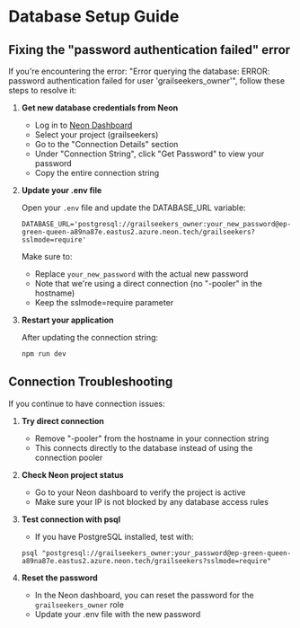 # Database Setup Guide

## Fixing the "password authentication failed" error

If you're encountering the error: "Error querying the database: ERROR: password authentication failed for user 'grailseekers_owner'", follow these steps to resolve it:

1. **Get new database credentials from Neon**

   - Log in to [Neon Dashboard](https://console.neon.tech/)
   - Select your project (grailseekers)
   - Go to the "Connection Details" section
   - Under "Connection String", click "Get Password" to view your password
   - Copy the entire connection string

2. **Update your .env file**

   Open your `.env` file and update the DATABASE_URL variable:

   ```
   DATABASE_URL='postgresql://grailseekers_owner:your_new_password@ep-green-queen-a89na87e.eastus2.azure.neon.tech/grailseekers?sslmode=require'
   ```

   Make sure to:
   - Replace `your_new_password` with the actual new password
   - Note that we're using a direct connection (no "-pooler" in the hostname)
   - Keep the sslmode=require parameter

3. **Restart your application**

   After updating the connection string:

   ```bash
   npm run dev
   ```

## Connection Troubleshooting

If you continue to have connection issues:

1. **Try direct connection**
   - Remove "-pooler" from the hostname in your connection string
   - This connects directly to the database instead of using the connection pooler

2. **Check Neon project status**
   - Go to your Neon dashboard to verify the project is active
   - Make sure your IP is not blocked by any database access rules

3. **Test connection with psql**
   - If you have PostgreSQL installed, test with:
   ```
   psql "postgresql://grailseekers_owner:your_password@ep-green-queen-a89na87e.eastus2.azure.neon.tech/grailseekers?sslmode=require"
   ```

4. **Reset the password**
   - In the Neon dashboard, you can reset the password for the `grailseekers_owner` role
   - Update your .env file with the new password